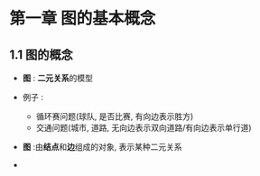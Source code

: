 # 第一章 图的基本概念

## 1.1 图的概念

+ **图** : **二元关系**的模型

+ 例子 :
  + 循环赛问题(球队, 是否比赛, 有向边表示胜方)
  + 交通问题(城市, 道路, 无向边表示双向道路/有向边表示单行道)
+ **图** :由**结点**和**边**组成的对象, 表示某种二元关系
+ 

